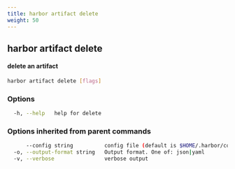 ```yaml
---
title: harbor artifact delete
weight: 50
---
```

## harbor artifact delete

#### delete an artifact

```sh
harbor artifact delete [flags]
```

### Options

```sh
  -h, --help   help for delete
```

### Options inherited from parent commands

```sh
      --config string          config file (default is $HOME/.harbor/config.yaml) (default "/home/user/.harbor/config.yaml")
  -o, --output-format string   Output format. One of: json|yaml
  -v, --verbose                verbose output
```


